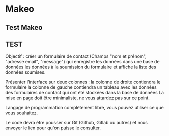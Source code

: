 # Makeo
Test Makeo 
---------
TEST
---------


Objectif : créer un formulaire de contact (Champs "nom et prénom", "adresse email", "message") qui enregistre les données dans une base de données les données à la soumission du formulaire et affiche la liste des données soumises.

Présenter l'interface sur deux colonnes : 
la colonne de droite contiendra le formulaire
la colonne de gauche contiendra un tableau avec les données des formulaires de contact qui ont été stockées dans la base de données
La mise en page doit être minimaliste, ne vous attardez pas sur ce point.

Langage de programmation complètement libre, vous pouvez utiliser ce que vous souhaitez.

Le code devra être pousser sur Git (Github, Gitlab ou autres) et nous envoyer le lien pour qu'on puisse le consulter.
